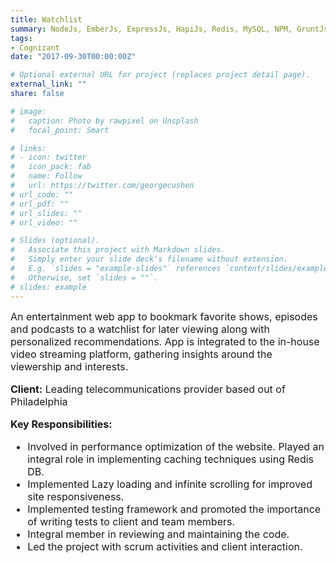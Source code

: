 ```yaml
---
title: Watchlist
summary: NodeJs, EmberJs, ExpressJs, HapiJs, Redis, MySQL, NPM, GruntJs
tags:
- Cognizant
date: "2017-09-30T00:00:00Z"

# Optional external URL for project (replaces project detail page).
external_link: ""
share: false

# image:
#   caption: Photo by rawpixel on Unsplash
#   focal_point: Smart

# links:
# - icon: twitter
#   icon_pack: fab
#   name: Follow
#   url: https://twitter.com/georgecushen
# url_code: ""
# url_pdf: ""
# url_slides: ""
# url_video: ""

# Slides (optional).
#   Associate this project with Markdown slides.
#   Simply enter your slide deck's filename without extension.
#   E.g. `slides = "example-slides"` references `content/slides/example-slides.md`.
#   Otherwise, set `slides = ""`.
# slides: example
---
```


<div style="font-size: 1rem !important;">
An entertainment web app to bookmark favorite shows, episodes and podcasts to a watchlist for later viewing along with personalized recommendations. App is integrated to the in-house video streaming platform, gathering insights around the viewership and interests.

**Client:** Leading telecommunications provider based out of Philadelphia

**Key Responsibilities:**

- Involved in performance optimization of the website. Played an integral role in implementing caching techniques using Redis DB.
- Implemented Lazy loading and infinite scrolling for improved site responsiveness.
- Implemented testing framework and promoted the importance of writing tests to client and team members.
- Integral member in reviewing and maintaining the code.
- Led the project with scrum activities and client interaction.
</div>
